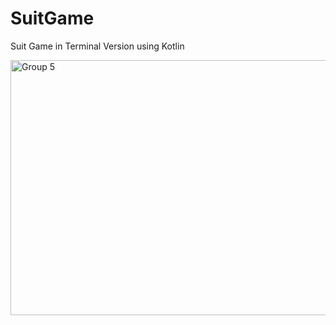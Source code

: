 # SuitGame
Suit Game in Terminal Version using Kotlin
</p>
<img width="964" height="408" alt="Group 5" src="https://user-images.githubusercontent.com/25278449/164889697-342b6aa6-4390-4d9c-ad41-da2704eb8e0e.jpg">
